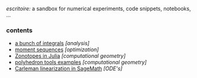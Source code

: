 *escritoire:* a sandbox for numerical experiments, code snippets, notebooks, ...

### contents

- [a bunch of integrals](https://gist.github.com/mforets/e82a3de96a17bc80a4a22ad787bdd104) *[analysis]*
- [moment sequences](http://nbviewer.jupyter.org/github/mforets/escritoire/blob/ef1a5438225947096d3c24111b134457c98d007d/analysis/moment_sequences.ipynb) *[optimization]*
- [Zonotopes in Julia](http://nbviewer.jupyter.org/github/mforets/Zonotopes.jl/blob/master/examples/construction_and_basic_operations.ipynb) *[computational geometry]*
- [polyhedron tools examples](http://nbviewer.jupyter.org/github/mforets/polyhedron_tools/tree/master/examples/) *[computational geometry]*
- [Carleman linearization in SageMath](http://nbviewer.jupyter.org/github/mforets/carlin/tree/master/examples/) *[ODE's]*
